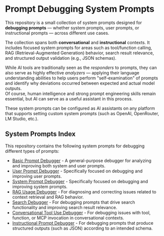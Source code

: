 # Prompt Debugging System Prompts

This repository is a small collection of system prompts designed for **debugging prompts** — whether system prompts, user prompts, or instructional prompts — across different use cases.

The collection spans both **conversational** and **instructional** contexts. It includes focused system prompts for areas such as tool/function calling, RAG (Retrieval-Augmented Generation) behavior, search result relevance, and structured output validation (e.g., JSON schemas).

While AI tools are traditionally seen as the *responders* to prompts, they can also serve as highly effective *analyzers* — applying their language understanding abilities to help users perform "self-examination" of prompts and identify why deviations occurred between expected and actual model outputs.  
Of course, human intelligence and strong prompt engineering skills remain essential, but AI can serve as a useful assistant in this process.

These system prompts can be configured as AI assistants on any platform that supports setting custom system prompts (such as OpenAI, OpenRouter, LM Studio, etc.).

## System Prompts Index

This repository contains the following system prompts for debugging different types of prompts:

- [Basic Prompt Debugger](basic.md) - A general-purpose debugger for analyzing and improving both system and user prompts.
- [User Prompt Debugger](user-prompt-debugger.md) - Specifically focused on debugging and improving user prompts.
- [System Prompt Debugger](system-prompt-debugger.md) - Specifically focused on debugging and improving system prompts.
- [RAG Usage Debugger](debug-rag-usage.md) - For diagnosing and correcting issues related to context retrieval and RAG behavior.
- [Search Debugger](search-debugger.md) - For debugging prompts that drive search functionality and improving search result relevance.
- [Conversational Tool Use Debugger](conversational-tool-use-debugger.md) - For debugging issues with tool, function, or MCP invocation in conversational contexts.
- [Instructional Prompt Debugger](instructional-prompt-debugger.md) - For debugging prompts that produce structured outputs (such as JSON) according to an intended schema.
 